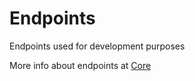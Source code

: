 # Endpoints

Endpoints used for development purposes

More info about endpoints at [Core](../../Core/Endpoints/README.md)
